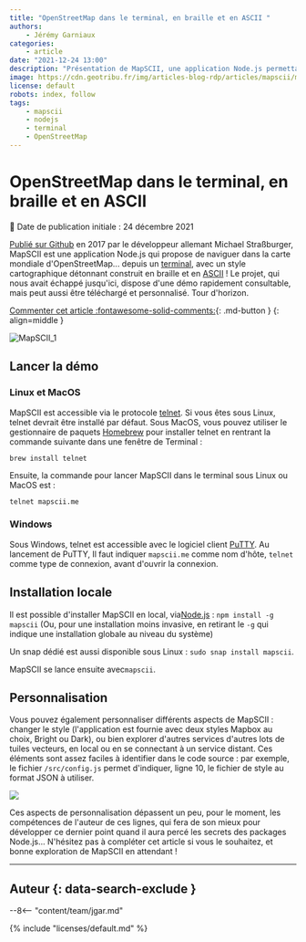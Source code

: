 ```yaml
---
title: "OpenStreetMap dans le terminal, en braille et en ASCII "
authors:
    - Jérémy Garniaux
categories:
    - article
date: "2021-12-24 13:00"
description: "Présentation de MapSCII, une application Node.js permettant de naviguer dans un version ASCII d'OpenStreetMap depuis le terminal."
image: https://cdn.geotribu.fr/img/articles-blog-rdp/articles/mapscii/mapscii_0.png
license: default
robots: index, follow
tags:
    - mapscii
    - nodejs
    - terminal
    - OpenStreetMap
---
```


# OpenStreetMap dans le terminal, en braille et en ASCII

:calendar: Date de publication initiale : 24 décembre 2021

[Publié sur Github](https://github.com/rastapasta/mapscii) en 2017 par le développeur allemant Michael Straßburger, MapSCII est une application Node.js qui propose de naviguer dans la carte mondiale d'OpenStreetMap... depuis un [terminal](https://fr.wikipedia.org/wiki/Terminal), avec un style cartographique détonnant construit en braille et en [ASCII](https://fr.wikipedia.org/wiki/American_Standard_Code_for_Information_Interchange) ! Le projet, qui nous avait échappé jusqu'ici, dispose d'une démo rapidement consultable, mais peut aussi être téléchargé et personnalisé. Tour d'horizon.

[Commenter cet article :fontawesome-solid-comments:](#__comments){: .md-button }
{: align=middle }

![MapSCII_1](https://cdn.geotribu.fr/img/articles-blog-rdp/articles/mapscii/mapscii_1.png)

## Lancer la démo


### Linux et MacOS

MapSCII est accessible via le protocole [telnet](https://fr.wikipedia.org/wiki/Telnet). Si vous êtes sous Linux, telnet devrait être installé par défaut. Sous MacOS, vous pouvez utiliser le gestionnaire de paquets [Homebrew](https://brew.sh/index_fr) pour installer telnet en rentrant la commande suivante dans une fenêtre de Terminal :

`brew install telnet`

Ensuite, la commande pour lancer MapSCII dans le terminal sous Linux ou MacOS est :

`telnet mapscii.me`

### Windows

Sous Windows, telnet est accessible avec le logiciel client [PuTTY](https://www.putty.org/). Au lancement de PuTTY, Il faut indiquer `mapscii.me` comme nom d'hôte, `telnet` comme type de connexion, avant d'ouvrir la connexion.



## Installation locale

Il est possible d'installer MapSCII en local, via[Node.js](https://nodejs.org/fr/download/) : `npm install -g mapscii` (Ou, pour une installation moins invasive, en retirant le `-g` qui indique une installation globale au niveau du système)

Un snap dédié est aussi disponible sous Linux : `sudo snap install mapscii`.

MapSCII se lance ensuite avec`mapscii`.

## Personnalisation

Vous pouvez également personnaliser différents aspects de MapSCII : changer le style (l'application est fournie avec deux styles Mapbox au choix, Bright ou Dark), ou bien explorer d'autres services d'autres lots de tuiles vecteurs, en local ou en se connectant à un service distant. Ces éléments sont assez faciles à identifier dans le code source : par exemple, le fichier `/src/config.js` permet d'indiquer, ligne 10, le fichier de style au format JSON à utiliser.

![](https://cdn.geotribu.fr/img/articles-blog-rdp/articles/mapscii/mapscii_5.png)

Ces aspects de personnalisation dépassent un peu, pour le moment, les compétences de l'auteur de ces lignes, qui fera de son mieux pour développer ce dernier point quand il aura percé les secrets des packages Node.js... N'hésitez pas à compléter cet article si vous le souhaitez, et bonne exploration de MapSCII en attendant !

----

## Auteur {: data-search-exclude }

--8<-- "content/team/jgar.md"

{% include "licenses/default.md" %}
